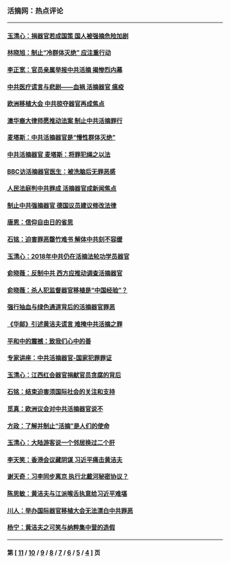 ### 活摘网：热点评论
---
#### [玉清心：捐器官若成国策 国人被强摘危险加剧](../../pages/nf5879/n12802713.md?06210430) 
#### [林晓旭：制止“冷群体灭绝” 应注重行动](../../pages/nf5879/n12779736.md?06210430) 
#### [李正宽：官员亲属举报中共活摘 揭惨烈内幕](../../pages/nf5879/n12684490.md?06210430) 
#### [中共医疗谎言与悲剧——血祸 活摘器官 瘟疫](../../pages/nf5879/n12372103.md?06210430) 
#### [欧洲移植大会 中共掠夺器官再成焦点](../../pages/nf5879/n11538883.md?06210430) 
#### [澳华裔大律师愿推动法案 制止中共活摘罪行](../../pages/nf5879/n11377039.md?06210430) 
#### [麦塔斯：中共活摘器官是“慢性群体灭绝”](../../pages/nf5879/n11350529.md?06210430) 
#### [中共活摘器官 麦塔斯：将罪犯绳之以法](../../pages/nf5879/n11347973.md?06210430) 
#### [BBC访活摘器官医生：被洗脑后无罪恶感](../../pages/nf5879/n11335935.md?06210430) 
#### [人民法庭判中共罪成 活摘器官成新闻焦点](../../pages/nf5879/n11331578.md?06210430) 
#### [制止中共强摘器官 德国议员建议修改法律](../../pages/nf5879/n11249451.md?06210430) 
#### [唐恩：信仰自由日的省思](../../pages/nf5879/n11003525.md?06210430) 
#### [石铭：迫害罪恶罄竹难书  解体中共刻不容缓](../../pages/nf5879/n10942855.md?06210430) 
#### [玉清心：2018年中共仍在活摘法轮功学员器官](../../pages/nf5879/n10914646.md?06210430) 
#### [俞晓薇：反制中共 西方应推动调查活摘器官](../../pages/nf5879/n10794671.md?06210430) 
#### [俞晓薇：杀人犯监督器官移植是“中国经验”？](../../pages/nf5879/n10466427.md?06210430) 
#### [强行抽血与绿色通道背后的活摘器官罪恶](../../pages/nf5879/n10004708.md?06210430) 
#### [《华邮》引述黄洁夫谎言 难掩中共活摘之罪](../../pages/nf5879/n9642309.md?06210430) 
#### [平和中的震撼：致我们心中的善](../../pages/nf5879/n9021123.md?06210430) 
#### [专家讲座：中共活摘器官-国家犯罪罪证](../../pages/nf5879/n8828153.md?06210430) 
#### [玉清心：江西红会器官捐献官员贪腐的背后](../../pages/nf5879/n8522122.md?06210430) 
#### [石铭：结束迫害须国际社会的关注和支持](../../pages/nf5879/n8443497.md?06210430) 
#### [觅真：欧洲议会对中共活摘器官说不](../../pages/nf5879/n8337486.md?06210430) 
#### [方政：了解并制止“活摘”是人们的使命](../../pages/nf5879/n8329214.md?06210430) 
#### [玉清心：大陆游客说一个邻居换过二个肝](../../pages/nf5879/n8291404.md?06210430) 
#### [李天笑：香港会议藏阴谋 习近平痛击黄洁夫](../../pages/nf5879/n8241459.md?06210430) 
#### [谢天奇：习李同步离京 执行北戴河秘密协议？](../../pages/nf5879/n8230418.md?06210430) 
#### [陈思敏：黄洁夫与江派喉舌执意给习近平难堪](../../pages/nf5879/n8222166.md?06210430) 
#### [川人：举办国际器官移植大会无法漂白中共罪恶](../../pages/nf5879/n8221121.md?06210430) 
#### [杨宁：黄洁夫之可笑与纳粹集中营的造假](../../pages/nf5879/n8219897.md?06210430) 

---
#### 第 [ [11](./11.md?06210430) / [10](./10.md?06210430) / [9](./9.md?06210430) / [8](./8.md?06210430) / [7](./7.md?06210430) / [6](./6.md?06210430) / [5](./5.md?06210430) / [4](./4.md?06210430) ] 页
